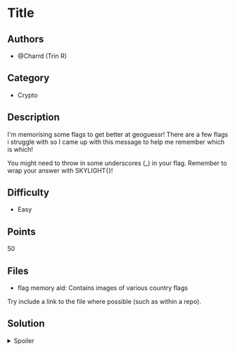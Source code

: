 # Title

## Authors
- @Charrd (Trin R)

## Category
- Crypto

## Description
I'm memorising some flags to get better at geoguessr! There are a few flags i struggle with so I came up with this message to help me remember which is which!

You might need to throw in some underscores (_) in your flag. Remember to wrap your answer with SKYLIGHT{}!

## Difficulty
- Easy

## Points
50

## Files
- flag memory aid: Contains images of various country flags

Try include a link to the file where possible (such as within a repo).

## Solution
<details>
<summary>Spoiler</summary>

### Idea
Using flags for crypto.

### Walkthrough
1. For each flag find the country it is from
2. In order, take the first letter from each flag's country
3. Put underscores between each word and you've got the flag! 

### Flag
`SKYLIGHT{damn_u_identical_flags}`
</details>
